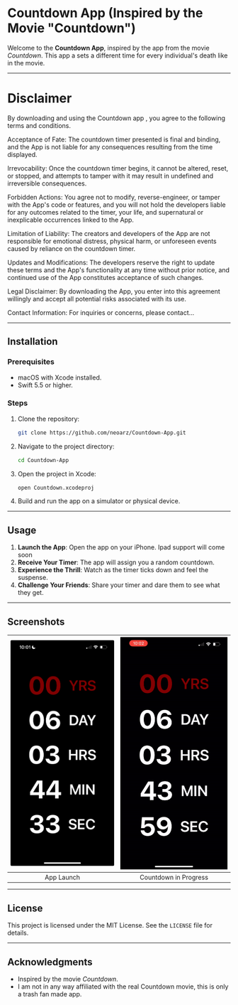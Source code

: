 # Countdown App (Inspired by the Movie "Countdown")

Welcome to the **Countdown App**, inspired by the app from the movie *Countdown*. This app a sets a different time for every individual's death like in the movie.

---

# Disclaimer

By downloading and using the Countdown app , you agree to the following terms and conditions.

Acceptance of Fate: The countdown timer presented is final and binding, and the App is not liable for any consequences resulting from the time displayed.

Irrevocability: Once the countdown timer begins, it cannot be altered, reset, or stopped, and attempts to tamper with it may result in undefined and irreversible consequences.

Forbidden Actions: You agree not to modify, reverse-engineer, or tamper with the App's code or features, and you will not hold the developers liable for any outcomes related to the timer, your life, and supernatural or inexplicable occurrences linked to the App.

Limitation of Liability: The creators and developers of the App are not responsible for emotional distress, physical harm, or unforeseen events caused by reliance on the countdown timer.

Updates and Modifications: The developers reserve the right to update these terms and the App's functionality at any time without prior notice, and continued use of the App constitutes acceptance of such changes.

Legal Disclaimer: By downloading the App, you enter into this agreement willingly and accept all potential risks associated with its use.

Contact Information: For inquiries or concerns, please contact...

---

## Installation

### Prerequisites
- macOS with Xcode installed.
- Swift 5.5 or higher.

### Steps
1. Clone the repository:
   ```bash
   git clone https://github.com/neoarz/Countdown-App.git
   ```
2. Navigate to the project directory:
   ```bash
   cd Countdown-App
   ```
3. Open the project in Xcode:
   ```bash
   open Countdown.xcodeproj
   ```
4. Build and run the app on a simulator or physical device.

---

## Usage

1. **Launch the App**: Open the app on your iPhone. Ipad support will come soon 
2. **Receive Your Timer**: The app will assign you a random countdown.
3. **Experience the Thrill**: Watch as the timer ticks down and feel the suspense.
4. **Challenge Your Friends**: Share your timer and dare them to see what they get.
   
---

## Screenshots

| <center><img src="https://github.com/neoarz/Countdown-App/raw/main/Assets/Screenshot.jpg" width="300" alt="App Launch"></center> | <center><img src="https://github.com/neoarz/Countdown-App/raw/main/Assets/Screenrecording.gif" width="300" alt="Countdown in Progress"></center> |
|:--:|:--:|
| <center>App Launch</center> | <center>Countdown in Progress</center> |

---

## License

This project is licensed under the MIT License. See the `LICENSE` file for details.

---

## Acknowledgments

- Inspired by the movie *Countdown*.
- I am not in any way affiliated with the real Countdown movie, this is only a trash fan made app.

